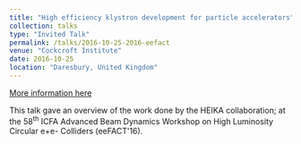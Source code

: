 ```yaml
---
title: "High efficiency klystron development for particle accelerators"
collection: talks
type: "Invited Talk"
permalink: /talks/2016-10-25-2016-eefact
venue: "Cockcroft Institute"
date: 2016-10-25
location: "Daresbury, United Kingdom"
---
```


[More information here](https://doi.org/10.1109/IVEC.2011.5746898)

This talk gave an overview of the work done by the HEIKA collaboration; at the 58<sup>th</sup> ICFA Advanced Beam Dynamics Workshop on High Luminosity Circular e+e- Colliders (eeFACT&apos;16).
